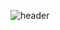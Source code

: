 ![header](https://capsule-render.vercel.app/api?type=waving&text=mini-suyo&fontColor=ffffff&height=250)
